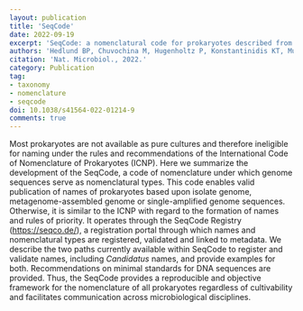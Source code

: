 ```yaml
---
layout: publication
title: 'SeqCode'
date: 2022-09-19
excerpt: 'SeqCode: a nomenclatural code for prokaryotes described from sequence data'
authors: 'Hedlund BP, Chuvochina M, Hugenholtz P, Konstantinidis KT, Murray AE, Palmer M, Parks DH, Probst PJ, Reysenbach AL, Rodriguez-R LM, Rossello-Mora R, Sutcliffe I, Venter SN, Whitman WB.'
citation: 'Nat. Microbiol., 2022.'
category: Publication
tag:
- taxonomy
- nomenclature
- seqcode
doi: 10.1038/s41564-022-01214-9
comments: true
---
```


Most prokaryotes are not available as pure cultures and therefore ineligible
for naming under the rules and recommendations of the International Code of
Nomenclature of Prokaryotes (ICNP). Here we summarize the development of the
SeqCode, a code of nomenclature under which genome sequences serve as
nomenclatural types. This code enables valid publication of names of prokaryotes
based upon isolate genome, metagenome-assembled genome or single-amplified
genome sequences. Otherwise, it is similar to the ICNP with regard to the
formation of names and rules of priority. It operates through the SeqCode
Registry (https://seqco.de/), a registration portal through which names and
nomenclatural types are registered, validated and linked to metadata. We
describe the two paths currently available within SeqCode to register and
validate names, including _Candidatus_ names, and provide examples for both.
Recommendations on minimal standards for DNA sequences are provided. Thus, the
SeqCode provides a reproducible and objective framework for the nomenclature of
all prokaryotes regardless of cultivability and facilitates communication across
microbiological disciplines.
